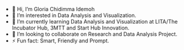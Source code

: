 - 👋 Hi, I’m Gloria Chidimma Idemoh
- 👀 I’m interested in Data Analysis and Visualization. 
- 🌱 I’m currently learning Data Analysis and Visualization at LITA/The Incubator Hub, 3MTT and Start Hub Innovation.
- 💞️ I’m looking to collaborate on Research and Data Analysis Project.
- ⚡ Fun fact: Smart, Friendly and Prompt.

<!---
Dima-DA/Dima-DA is a ✨ special ✨ repository because its `README.md` (this file) appears on your GitHub profile.
You can click the Preview link to take a look at your changes.
--->
